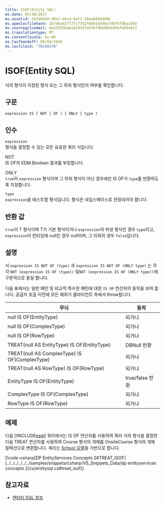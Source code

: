 ```yaml
---
title: ISOF(Entity SQL)
ms.date: 03/30/2017
ms.assetid: 5b2b0d34-d0a7-4bcd-baf2-58aa8456d00b
ms.openlocfilehash: 3b746a82f72fc7f42f9d91ddd0a7d6f4f86ac0bb
ms.sourcegitcommit: 4e2d355baba82814fa53efd6b8bbb45bfe054d11
ms.translationtype: MT
ms.contentlocale: ko-KR
ms.lasthandoff: 09/04/2019
ms.locfileid: "70250570"
---
```

# <a name="isof-entity-sql"></a>ISOF(Entity SQL)
식의 형식이 지정된 형식 또는 그 하위 형식인지 여부를 확인합니다.  
  
## <a name="syntax"></a>구문  
  
```  
expression IS [ NOT ] OF ( [ ONLY ] type )  
```  
  
## <a name="arguments"></a>인수  
 `expression`  
 형식을 결정할 수 있는 모든 유효한 쿼리 식입니다.  
  
 NOT  
 IS OF의 EDM.Boolean 결과를 부정합니다.  
  
 ONLY  
 `true`이 `expression` 형식이며 그 하위 형식이 아닌 경우에만 IS OF가 `type`를 반환하도록 지정합니다.  
  
 `type`  
 `expression`을 테스트할 형식입니다. 형식은 네임스페이스로 한정되어야 합니다.  
  
## <a name="return-value"></a>반환 값  
 `true`이 T 형식이며 T가 기본 형식이거나 `expression`의 파생 형식인 경우 `type`이고, `expression`이 런타임에 null인 경우 null이며, 그 이외의 경우 `false`입니다.  
  
## <a name="remarks"></a>설명  
 식 `expression IS NOT OF (type)` 과 `expression IS NOT OF (ONLY type)` 는 각각 `NOT (expression IS OF (type))` 및`NOT (expression IS OF (ONLY type))`에 구문적으로 동일 합니다.  
  
 다음 표에서는 일반 패턴 및 비교적 특수한 패턴에 대한 `IS OF` 연산자의 동작을 보여 줍니다. 공급자 호출 이전에 모든 예외가 클라이언트 측에서 throw됩니다.  
  
|무늬|동작|  
|-------------|--------------|  
|null IS OF(EntityType)|되거나|  
|null IS OF(ComplexType)|되거나|  
|null IS OF(RowType)|되거나|  
|TREAT(null AS EntityType) IS OF(EntityType)|DBNull 반환|  
|TREAT(null AS ComplexType) IS OF(ComplexType)|되거나|  
|TREAT(null AS RowType) IS OF(RowType)|되거나|  
|EntityType IS OF(EntityType)|true/false 반환|  
|ComplexType IS OF(ComplexType)|되거나|  
|RowType IS OF(RowType)|되거나|  
  
## <a name="example"></a>예제  
 다음 [!INCLUDE[esql](../../../../../../includes/esql-md.md)] 쿼리에서는 IS OF 연산자를 사용하여 쿼리 식의 형식을 결정한 다음 TREAT 연산자를 사용하여 Course 형식의 개체를 OnsiteCourse 형식의 개체 컬렉션으로 변환합니다. 쿼리는 [School 모델](https://docs.microsoft.com/previous-versions/dotnet/netframework-4.0/bb896300(v=vs.100))을 기반으로 합니다.  
  
 [!code-csharp[DP EntityServices Concepts 2#TREAT_ISOF](../../../../../../samples/snippets/csharp/VS_Snippets_Data/dp entityservices concepts 2/cs/entitysql.cs#treat_isof)]  
  
## <a name="see-also"></a>참고자료

- [엔터티 SQL 참조](entity-sql-reference.md)
